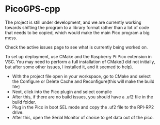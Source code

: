 # PicoGPS-cpp
The project is still under development, and we are currently working towards shifting the program to a library format rather than a lot of code that needs to be copied, which would make the main Pico program a big mess.

Check the active issues page to see what is currently being worked on.

To set up deployment, use CMake and the Raspberry Pi Pico extension in VSC. You may need to perform a full installation of CMake(I did not initially, but after some other issues, I installed it, and it seemed to help).
- With the project file open in your workspace, go to CMake and select the Configure or Delete Cache and Reconfigure(this will make the build file)
- Next, click into the Pico plugin and select compile
- After this, if there are no build issues, you should have a .uf2 file in the build folder.
- Plug in the Pico in boot SEL mode and copy the .uf2 file to the RPI-RP2 drive.
- After this, open the Serial Monitor of choice to get data out of the pico.

